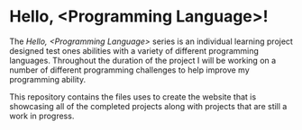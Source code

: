 # Hello, \<Programming Language\>!


The *Hello, \<Programming Language\>* series is an individual learning project designed test ones abilities with a variety of different programming languages. Throughout the duration of the project I will be working on a number of different programming challenges to help improve my programming ability.


This repository contains the files uses to create the website that is showcasing all of the completed projects along with projects that are still a work in progress.

